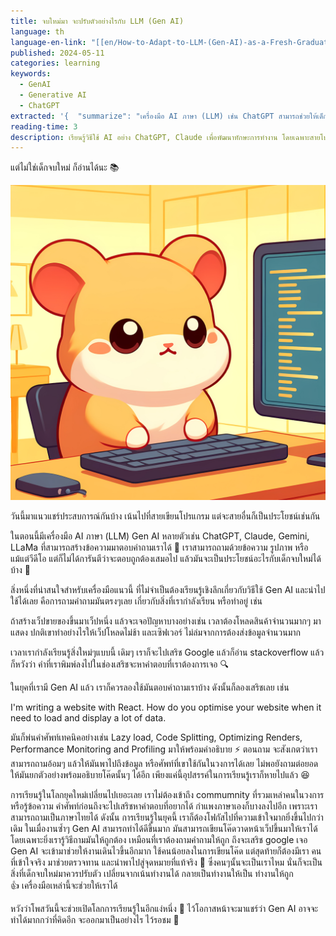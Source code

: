 ```yaml
---
title: จบใหม่มา จะปรับตัวอย่างไรกับ LLM (Gen AI)
language: th
language-en-link: "[[en/How-to-Adapt-to-LLM-(Gen-AI)-as-a-Fresh-Graduate|How-to-Adapt-to-LLM-(Gen-AI)-as-a-Fresh-Graduate]]"
published: 2024-05-11
categories: learning
keywords:
  - GenAI
  - Generative AI
  - ChatGPT
extracted: '{  "summarize": "เครื่องมือ AI ภาษา (LLM) เช่น ChatGPT สามารถช่วยให้เด็กจบใหม่ปรับตัวเข้ากับการเรียนรู้ในยุคใหม่ได้ โดยสามารถถามคำถามและรับคำตอบที่ถูกต้องได้ โดยไม่ต้องเรียนรู้เชิงลึกเกี่ยวกับวิธีใช้ Gen AI และนำไปใช้ได้เลย",  "keywords": ["LLM", "Gen AI", "ChatGPT", "การเรียนรู้", "เด็กจบใหม่", "เครื่องมือ AI", "ภาษาไทย"]}'
reading-time: 3
description: เรียนรู้วิธีใช้ AI อย่าง ChatGPT, Claude เพื่อพัฒนาทักษะการทำงาน โดยเฉพาะสายโปรแกรมเมอร์ ช่วยให้เข้าถึงความรู้ได้ง่ายขึ้น แต่ต้องเน้นความเข้าใจจริงเพื่อใช้งานอย่างมีประสิทธิภาพ
---
```

แต่ไม่ใช่เด็กจบใหม่ ก็อ่านได้นะ 📚

![How-to-Adapt-to-LLM-(Gen-AI)-as-a-Fresh-Graduate.jpg](How-to-Adapt-to-LLM-(Gen-AI)-as-a-Fresh-Graduate.jpg)

วันนี้มาแนวแชร์ประสบการณ์กันบ้าง เน้นไปที่สายเขียนโปรแกรม แต่จะสายอื่นก็เป็นประโยชน์เช่นกัน

ในตอนนี้มีเครื่องมือ AI ภาษา (LLM) Gen AI หลายตัวเช่น ChatGPT, Claude, Gemini, LLaMa ที่สามารถสร้างข้อความมาตอบคำถามเราได้ 💬 เราสามารถถามด้วยข้อความ รูปภาพ หรือแม้แต่วีดีโอ แต่ก็ไม่ได้การันตีว่าจะตอบถูกต้องเสมอไป แล้วมันจะเป็นประโยชน์อะไรกับเด็กจบใหม่ได้บ้าง 🤔

สิ่งหนึ่งที่น่าสนใจสำหรับเครื่องมือแนวนี้ ที่ไม่จำเป็นต้องเรียนรู้เชิงลึกเกี่ยวกับวิธีใช้ Gen AI และนำไปใช้ได้เลย คือการถามคำถามมันตรงๆเลย เกี่ยวกับสิ่งที่เรากำลังเรียน หรือทำอยู่ เช่น

ถ้าสร้างเว็ปขายของขึ้นมาเว็ปหนึ่ง แล้วจะเจอปัญหาบางอย่างเช่น เวลาต้องโหลดสินค้าจำนวนมากๆ มาแสดง ปกติเขาทำอย่างไรให้เว็ปโหลดไม่ช้า และเซิฟเวอร์ ไม่ล่มจากการต้องส่งข้อมูลจำนวนมาก

เวลาเรากำลังเรียนรู้สิ่งใหม่ๆแบบนี้ เดิมๆ เราก็จะไปเสริช Google แล้วก็อ่าน stackoverflow แล้วก็หวังว่า คำที่เราพิมพ์ลงไปในช่องเสริชจะหาคำตอบที่เราต้องการเจอ 🔍

ในยุคที่เรามี Gen AI แล้ว เราก็ควรลองใช้มันตอบคำถามเราบ้าง ดังนั้นก็ลองเสริชเลย เช่น

I'm writing a website with React. How do you optimise your website when it need to load and display a lot of data.

มันก็พ่นคำศัพท์เทคนิคอย่างเช่น Lazy load, Code Splitting, Optimizing Renders, Performance Monitoring and Profiling มาให้พร้อมคำอธิบาย ⚡️ ตอนถาม จะสังเกตว่าเราสามารถถามอ้อมๆ แล้วให้มันพาไปถึงข้อมูล หรือศัพท์ที่เขาใช้กันในวงการได้เลย ไม่พอยังถามต่อยอดให้มันยกตัวอย่างพร้อมอธิบายโค๊ดนั้นๆ ได้อีก เพียงแค่นี้อุปสรรค์ในการเรียนรู้เราก็หายไปแล้ว 😆

การเรียนรู้ในโลกยุคใหม่เปลี่ยนไปเยอะเลย เราไม่ต้องเข้าถึง commumnity ที่รวมเหล่าคนในวงการ หรือรู้ข้อความ คำศัพท์ก่อนถึงจะไปเสริชหาคำตอบที่อยากได้ กำแพงภาษาเองก็บางลงไปอีก เพราะเราสามารถถามเป็นภาษาไทยได้ ดังนั้น การเรียนรู้ในยุคนี้ เราก็ต้องโฟกัสไปที่ความเข้าใจมากยิ่งขึ้นไปกว่าเดิม ในเมื่องานซ้ำๆ Gen AI สามารถทำได้ดีขึ้นมาก มันสามารถเขียนโค๊ดวาดหน้าเว็ปขึ้นมาให้เราได้ โดยเฉพาะยิ่งเรารู้วิธีถามมันให้ถูกต้อง เหมือนที่เราต้องถามคำถามให้ถูก ถึงจะเสริช google เจอ Gen AI จะเข้ามาช่วยให้งานเดินไวขึ้นอีกมาก ใช้คนน้อยลงในการเขียนโค๊ด แต่สุดท้ายก็ต้องมีเรา คนที่เข้าใจจริง มาช่วยตรวจทาน และนำพาไปสู่จุดหมายที่แท้จริง 🎯 ซึ่งคนๆนั้นจะเป็นเราไหม นั่นก็จะเป็นสิ่งที่เด็กจบใหม่มาควรปรับตัว เปลี่ยนจากเน้นทำงานได้ กลายเป็นทำงานให้เป็น ทำงานให้ถูก 👍 เครื่องมือเหล่านี้จะช่วยให้เราได้

หวังว่าโพสวันนี้จะช่วยเปิดโลกการเรียนรู้ในอีกแง่หนึ่ง 🌟 ไว้โอกาสหน้าจะมาแชร์ว่า Gen AI อาจจะทำได้มากกว่าที่คิดอีก จะออกมาเป็นอย่างไร ไว้รอชม 🔮